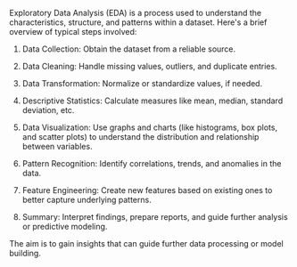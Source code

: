 Exploratory Data Analysis (EDA) is a process used to understand the characteristics, structure, and patterns within a dataset. Here's a brief overview of typical steps involved:

1. Data Collection: Obtain the dataset from a reliable source.
  
2. Data Cleaning: Handle missing values, outliers, and duplicate entries.

3. Data Transformation: Normalize or standardize values, if needed.

4. Descriptive Statistics: Calculate measures like mean, median, standard deviation, etc.

5. Data Visualization: Use graphs and charts (like histograms, box plots, and scatter plots) to understand the distribution and relationship between variables.

6. Pattern Recognition: Identify correlations, trends, and anomalies in the data.

7. Feature Engineering: Create new features based on existing ones to better capture underlying patterns.

8. Summary: Interpret findings, prepare reports, and guide further analysis or predictive modeling.

The aim is to gain insights that can guide further data processing or model building.
